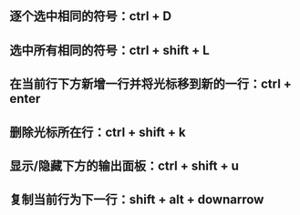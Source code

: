 ## 逐个选中相同的符号：ctrl + D

## 选中所有相同的符号：ctrl + shift + L

## 在当前行下方新增一行并将光标移到新的一行：ctrl + enter

## 删除光标所在行：ctrl + shift + k

## 显示/隐藏下方的输出面板：ctrl + shift + u

## 复制当前行为下一行：shift + alt + downarrow



